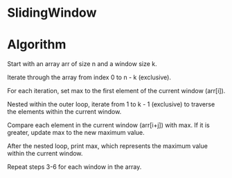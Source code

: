 # SlidingWindow

# Algorithm

Start with an array arr of size n and a window size k.

Iterate through the array from index 0 to n - k (exclusive).

For each iteration, set max to the first element of the current window (arr[i]).

Nested within the outer loop, iterate from 1 to k - 1 (exclusive) to traverse the elements within the current window.

Compare each element in the current window (arr[i+j]) with max. If it is greater, update max to the new maximum value.

After the nested loop, print max, which represents the maximum value within the current window.

Repeat steps 3-6 for each window in the array.
